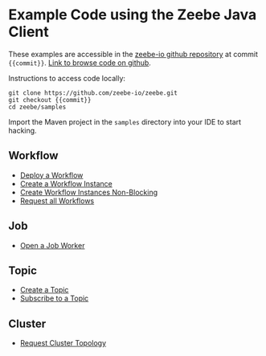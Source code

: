 # Example Code using the Zeebe Java Client

These examples are accessible in the [zeebe-io github repository](https://github.com/zeebe-io/zeebe/) at commit `{{commit}}`. [Link to browse code on github](https://github.com/zeebe-io/zeebe/tree/{{commit}}/samples).

Instructions to access code locally:

```
git clone https://github.com/zeebe-io/zeebe.git
git checkout {{commit}}
cd zeebe/samples
```

Import the Maven project in the `samples` directory into your IDE to start hacking.

## Workflow

* [Deploy a Workflow](java-client-examples/workflow-deploy.html)
* [Create a Workflow Instance](java-client-examples/workflow-instance-create.html)
* [Create Workflow Instances Non-Blocking](java-client-examples/workflow-instance-create-nonblocking.html)
* [Request all Workflows](java-client-examples/workflow-deployment-request.html)

## Job

* [Open a Job Worker](java-client-examples/job-worker-open.html)

## Topic

* [Create a Topic](java-client-examples/topic-create.html)
* [Subscribe to a Topic](java-client-examples/topic-subscription-open.html)

## Cluster

* [Request Cluster Topology](java-client-examples/cluster-topology-request.html)
